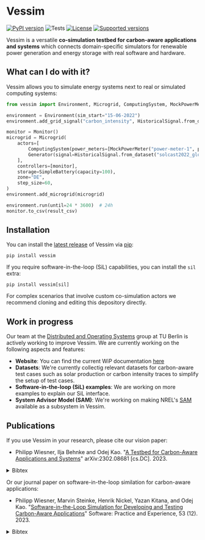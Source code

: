 # Vessim

[![PyPI version](https://img.shields.io/pypi/v/vessim.svg?color=52c72b)](https://pypi.org/project/vessim/)
![Tests](https://github.com/dos-group/vessim/actions/workflows/linting-and-testing.yml/badge.svg)
[![License](https://img.shields.io/pypi/l/vessim.svg)](https://pypi.org/project/vessim/)
[![Supported versions](https://img.shields.io/pypi/pyversions/vessim.svg)](https://pypi.org/project/vessim/)

Vessim is a versatile **co-simulation testbed for carbon-aware applications and systems** which connects domain-specific simulators for renewable power generation and energy storage with real software and hardware.

## What can I do with it?

Vessim allows you to simulate energy systems next to real or simulated computing systems:

```python
from vessim import Environment, Microgrid, ComputingSystem, MockPowerMeter, Generator, Monitor, SimpleBattery, HistoricalSignal

environment = Environment(sim_start="15-06-2022")
environment.add_grid_signal("carbon_intensity", HistoricalSignal.from_dataset("carbon_data1"))

monitor = Monitor()
microgrid = Microgrid(
    actors=[
        ComputingSystem(power_meters=[MockPowerMeter("power-meter-1", p=100)]),
        Generator(signal=HistoricalSignal.from_dataset("solcast2022_global")),
    ],
    controllers=[monitor],
    storage=SimpleBattery(capacity=100),
    zone="DE",
    step_size=60,
)
environment.add_microgrid(microgrid)

environment.run(until=24 * 3600)  # 24h
monitor.to_csv(result_csv)
```


## Installation

You can install the [latest release](https://pypi.org/project/vessim/) of Vessim 
via [pip](https://pip.pypa.io/en/stable/quickstart/):

```
pip install vessim
```

If you require software-in-the-loop (SiL) capabilities, you can install the `sil` extra:

```
pip install vessim[sil]
```

For complex scenarios that involve custom co-simulation actors we recommend cloning and editing this depository directly.


## Work in progress

Our team at the [Distributed and Operating Systems](https://distributedsystems.berlin/) group at TU Berlin is actively working to improve Vessim.
We are currently working on the following aspects and features:

- **Website**: You can find the current WiP documentation [here](https://vessim.readthedocs.io/en/latest/)
- **Datasets**: We're currently collectig relevant datasets for carbon-aware test cases such as solar production or carbon intensity traces to simplify the setup of test cases.
- **Software-in-the-loop (SiL) examples**: We are working on more examples to explain our SiL interface.
- **System Advisor Model (SAM)**: We're working on making NREL's [SAM](https://sam.nrel.gov/) available as a subsystem in Vessim.


## Publications

If you use Vessim in your research, please cite our vision paper:

- Philipp Wiesner, Ilja Behnke and Odej Kao. "[A Testbed for Carbon-Aware Applications and Systems](https://arxiv.org/pdf/2306.09774.pdf)" arXiv:2302.08681 [cs.DC]. 2023.
<details>
    <summary>Bibtex</summary>
    
    @misc{wiesner2023vessim,
        title={A Testbed for Carbon-Aware Applications and Systems}, 
        author={Wiesner, Philipp and Behnke, Ilja and Kao, Odej},
        year={2023},
        eprint={2306.09774},
        archivePrefix={arXiv},
        primaryClass={cs.DC}
    }
</details>

Or our journal paper on software-in-the-loop similation for carbon-aware applications:
- Philipp Wiesner, Marvin Steinke, Henrik Nickel, Yazan Kitana, and Odej Kao. "[Software-in-the-Loop Simulation for Developing and Testing Carbon-Aware Applications](https://doi.org/10.1002/spe.3275)" Software: Practice and Experience, 53 (12). 2023.
<details>
    <summary>Bibtex</summary>
    
    @article{wiesner2023sil,
        author = {Wiesner, Philipp and Steinke, Marvin and Nickel, Henrik and Kitana, Yazan and Kao, Odej},
        title = {Software-in-the-loop simulation for developing and testing carbon-aware applications},
        journal = {Software: Practice and Experience},
        year = {2023},
        volume = {53},
        number = {12},
        pages = {2362-2376},
        doi = {https://doi.org/10.1002/spe.3275}
    }
    
</details>
